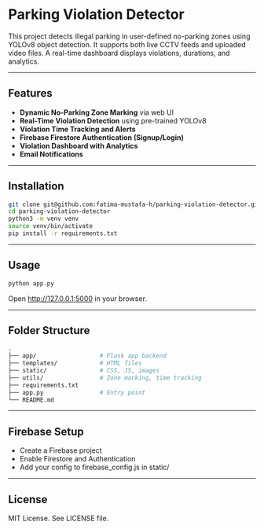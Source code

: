 
# Parking Violation Detector

This project detects illegal parking in user-defined no-parking zones using YOLOv8 object detection. It supports both live CCTV feeds and uploaded video files. A real-time dashboard displays violations, durations, and analytics.

---

## Features

- **Dynamic No-Parking Zone Marking** via web UI  
- **Real-Time Violation Detection** using pre-trained YOLOv8  
- **Violation Time Tracking and Alerts**   
- **Firebase Firestore Authentication (Signup/Login)**  
- **Violation Dashboard with Analytics**  
- **Email Notifications**

---

## Installation

```bash
git clone git@github.com:fatima-mustafa-h/parking-violation-detector.git
cd parking-violation-detector
python3 -m venv venv
source venv/bin/activate
pip install -r requirements.txt
```
---

## Usage

```bash
python app.py
```
Open http://127.0.0.1:5000 in your browser.

---

## Folder Structure

```bash
.
├── app/                  # Flask app backend
├── templates/            # HTML files
├── static/               # CSS, JS, images
├── utils/                # Zone marking, time tracking
├── requirements.txt
├── app.py                # Entry point
└── README.md
```
---

## Firebase Setup

- Create a Firebase project
- Enable Firestore and Authentication
- Add your config to firebase_config.js in static/

---

## License

MIT License. See LICENSE file.
